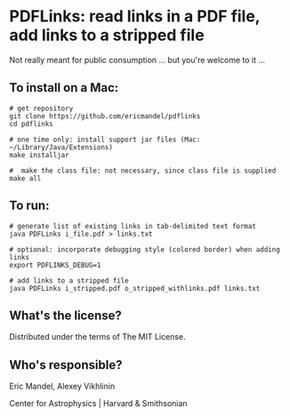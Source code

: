 PDFLinks: read links in a PDF file, add links to a stripped file
================================================================

Not really meant for public consumption ... but you're welcome to it ...

To install on a Mac:
--------------------

    # get repository
    git clone https://github.com/ericmandel/pdflinks
    cd pdflinks

    # one time only: install support jar files (Mac: ~/Library/Java/Extensions)
    make installjar

    #  make the class file: not necessary, since class file is supplied
    make all

To run:
-------

    # generate list of existing links in tab-delimited text format
    java PDFLinks i_file.pdf > links.txt

    # optional: incorporate debugging style (colored border) when adding links
    export PDFLINKS_DEBUG=1

    # add links to a stripped file
    java PDFLinks i_stripped.pdf o_stripped_withlinks.pdf links.txt

What's the license?
-------------------

Distributed under the terms of The MIT License.

Who's responsible?
------------------

Eric Mandel, Alexey Vikhlinin

Center for Astrophysics | Harvard & Smithsonian
